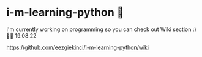 # i-m-learning-python  🐍

I'm currently working on programming so you can check out Wiki section :)   👩‍💻 19.08.22

https://github.com/eezgiekinci/i-m-learning-python/wiki
